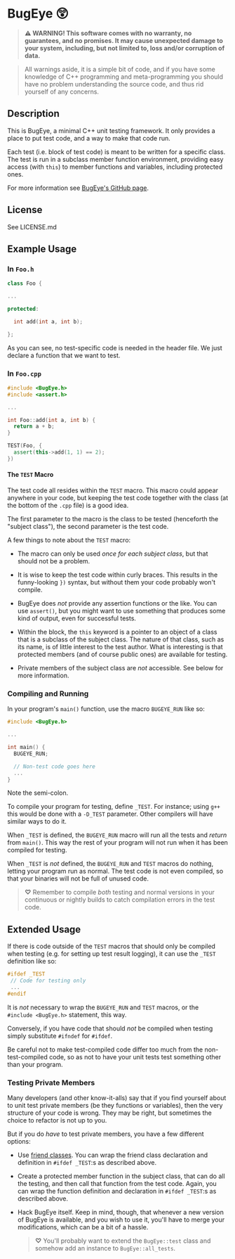 # BugEye 😲 #

> **⚠ WARNING!  This software comes with no warranty, no guarantees, and no
> promises.  It may cause unexpected damage to your system, including, but not
> limited to, loss and/or corruption of data.**

> All warnings aside, it is a simple bit of code, and if you have some knowledge
> of C++ programming and meta-programming you should have no problem
> understanding the source code, and thus rid yourself of any concerns.

## Description ##

This is BugEye, a minimal C++ unit testing framework.  It only provides a place
to put test code, and a way to make that code run.

Each test (i.e. block of test code) is meant to be written for a specific class.
The test is run in a subclass member function environment, providing easy access
(with `this`) to member functions and variables, including protected ones.

For more information see [BugEye's GitHub
page](https://github.com/Munkei/BugEye).

## License ##

See LICENSE.md

## Example Usage ##

### In `Foo.h` ###

```c++
class Foo {

...

protected:

  int add(int a, int b);

};
```

As you can see, no test-specific code is needed in the header file.  We just
declare a function that we want to test.

### In `Foo.cpp` ###

```c++
#include <BugEye.h>
#include <assert.h>

...

int Foo::add(int a, int b) {
  return a + b;
}

TEST(Foo, {
  assert(this->add(1, 1) == 2);
})
```

#### The `TEST` Macro ####

The test code all resides within the `TEST` macro.  This macro could appear
anywhere in your code, but keeping the test code together with the class (at the
bottom of the `.cpp` file) is a good idea.

The first parameter to the macro is the class to be tested (henceforth the
"subject class"), the second parameter is the test code.

A few things to note about the `TEST` macro:

*   The macro can only be used *once for each subject class*, but that should not
    be a problem.

*   It is wise to keep the test code within curly braces.  This results in the
    funny-looking `})` syntax, but without them your code probably won't
    compile.

*   BugEye does *not* provide any assertion functions or the like.  You can use
    `assert()`, but you might want to use something that produces some kind of
    output, even for successful tests.

*   Within the block, the `this` keyword is a pointer to an object of a class
    that is a subclass of the subject class.  The nature of that class, such as
    its name, is of little interest to the test author.  What is interesting is
    that protected members (and of course public ones) are available for
    testing.

*   Private members of the subject class are *not* accessible.  See below for
    more information.

### Compiling and Running ###

In your program's `main()` function, use the macro `BUGEYE_RUN` like so:

```c++
#include <BugEye.h>

...

int main() {
  BUGEYE_RUN;

  // Non-test code goes here
  ...
}
```

Note the semi-colon.

To compile your program for testing, define `_TEST`.  For instance; using `g++`
this would be done with a `-D_TEST` parameter.  Other compilers will have
similar ways to do it.

When `_TEST` is defined, the `BUGEYE_RUN` macro will run all the tests and
*return* from `main()`.  This way the rest of your program will not run when it
has been compiled for testing.

When `_TEST` is *not* defined, the `BUGEYE_RUN` and `TEST` macros do nothing,
letting your program run as normal.  The test code is not even compiled, so that
your binaries will not be full of unused code.

> **♡** Remember to compile *both* testing and normal versions in your
> continuous or nightly builds to catch compilation errors in the test code.

## Extended Usage ##

If there is code outside of the `TEST` macros that should only be compiled when
testing (e.g. for setting up test result logging), it can use the `_TEST`
definition like so:

```c++
#ifdef _TEST
 // Code for testing only
 ...
#endif
```

It is *not* necessary to wrap the `BUGEYE_RUN` and `TEST` macros, or the
`#include <BugEye.h>` statement, this way.

Conversely, if you have code that should *not* be compiled when testing simply
substitute `#ifndef` for `#ifdef`.

Be careful not to make test-compiled code differ too much from the
non-test-compiled code, so as not to have your unit tests test something other
than your program.

### Testing Private Members ###

Many developers (and other know-it-alls) say that if you find yourself about to
unit test private members (be they functions or variables), then the very
structure of your code is wrong.  They may be right, but sometimes the choice to
refactor is not up to you.

But if you do *have* to test private members, you have a few different options:

*   Use [friend classes](http://en.wikipedia.org/wiki/Friend_class).  You can
    wrap the friend class declaration and definition in `#ifdef _TEST`:s as
    described above.

*   Create a protected member function in the subject class, that can do all the
    testing, and then call that function from the test code.  Again, you can
    wrap the function definition and declaration in `#ifdef _TEST`:s as
    described above.

*   Hack BugEye itself.  Keep in mind, though, that whenever a new version of
    BugEye is available, and you wish to use it, you'll have to merge your
    modifications, which can be a bit of a hassle.

    > **♡** You'll probably want to extend the `BugEye::test` class and somehow
    > add an instance to `BugEye::all_tests`.
